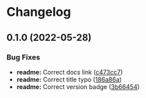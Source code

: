 # Changelog

## 0.1.0 (2022-05-28)


### Bug Fixes

* **readme:** Correct docs link ([c473cc7](https://www.github.com/makepress/clytia/commit/c473cc7fd644246dea750bb72009f3a2d08f9ceb))
* **readme:** Correct title typo ([186a86a](https://www.github.com/makepress/clytia/commit/186a86ad60f87db80f06ecf138997f9afa734460))
* **readme:** Correct version badge ([3b66454](https://www.github.com/makepress/clytia/commit/3b66454d231e61d7b3ee8f2633f438d3ff3e14a6))
